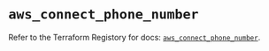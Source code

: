# `aws_connect_phone_number`

Refer to the Terraform Registory for docs: [`aws_connect_phone_number`](https://www.terraform.io/docs/providers/aws/r/connect_phone_number).
